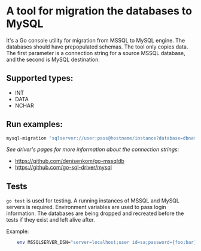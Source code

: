 # A tool for migration the databases to MySQL

It's a Go console utility for migration from MSSQL to MySQL engine. The databases should have prepopulated schemas. The tool only copies data. The first parameter is a connection string for a source MSSQL database, and the second is MySQL destination.

## Supported types:
* INT
* DATA
* NCHAR

## Run examples:
```bash
mysql-migration "sqlserver://user:pass@hostname/instance?database=dbname" "username:password@protocol(address)/dbname?param=value"
```

*See driver's pages for more information about the connection strings:*
* https://github.com/denisenkom/go-mssqldb
* https://github.com/go-sql-driver/mysql

## Tests

`go test` is used for testing. A running instances of MSSQL and MySQL servers is required. Environment variables are used to pass login information. The databases are being dropped and recreated before the tests if they exist and left alive after.

Example:

```bash
    env MSSQLSERVER_DSN="server=localhost;user id=sa;password={foo;bar};database=dbname" MYSQLSERVER_DSN="username:password@protocol(address)/dbname?param=value" go test
```